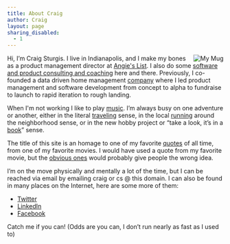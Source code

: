 ```yaml
---
title: About Craig
author: Craig
layout: page
sharing_disabled:
  - 1
---
```

<div style="float: right; margin-left: 10px;"><img src="/images/SMheadshots-138-200x300.jpg" alt="My Mug"/></div>

Hi, I’m Craig Sturgis. I live in Indianapolis, and I make my bones as a product management director at [Angie's List][1]. I also do some [software and product consulting and coaching][2] here and there. Previously, I co-founded a data driven home management [company][3] where I led product management and software development from concept to alpha to fundraise to launch to rapid iteration to rough landing.

When I'm not working I like to play [music][4]. I’m always busy on one adventure or another, either in the literal [traveling][5] sense, in the local [running][6] around the neighborhood sense, or in the new hobby project or “take a look, it’s in a [book][7]” sense.

The title of this site is an homage to one of my favorite [quotes][8] of all time, from one of my favorite movies. I would have used a quote from my favorite movie, but the [obvious ones][9] would probably give people the wrong idea.

 [1]: http://angieslist.com
 [2]: http://golowercase.com/
 [3]: http://craigsturgis.com/2015/10/11/swing-and-a-miss/
 [4]: http://sundaynightkarate.com
 [5]: http://picasaweb.google.com/114661918667112947551/Switzerland
 [6]: http://runkeeper.com/user/craigsturgis/profile
 [7]: /images/reading-rainbow.jpg
 [8]: https://www.youtube.com/watch?v=zDYyg0QskRo
 [9]: http://www.youtube.com/watch?v=yYz3E4MckSw

I’m on the move physically and mentally a lot of the time, but I can be reached via email by emailing craig or cs @ this domain. I can also be found in many places on the Internet, here are some more of them:

*   [Twitter][10]
*   [LinkedIn][11]
*   [Facebook][12]

 [10]: http://twitter.com/craigsturgis
 [11]: http://www.linkedin.com/in/craigsturgis
 [12]: http://www.facebook.com/craig.sturgis

Catch me if you can! (Odds are you can, I don’t run nearly as fast as I used to)



 

 